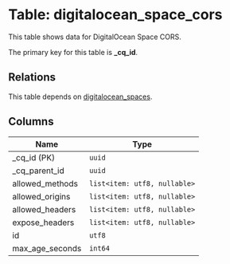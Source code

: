 # Table: digitalocean_space_cors

This table shows data for DigitalOcean Space CORS.

The primary key for this table is **_cq_id**.

## Relations

This table depends on [digitalocean_spaces](digitalocean_spaces.md).

## Columns

| Name          | Type          |
| ------------- | ------------- |
|_cq_id (PK)|`uuid`|
|_cq_parent_id|`uuid`|
|allowed_methods|`list<item: utf8, nullable>`|
|allowed_origins|`list<item: utf8, nullable>`|
|allowed_headers|`list<item: utf8, nullable>`|
|expose_headers|`list<item: utf8, nullable>`|
|id|`utf8`|
|max_age_seconds|`int64`|